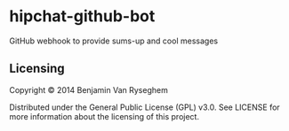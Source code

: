 # hipchat-github-bot

GitHub webhook to provide sums-up and cool messages


## Licensing

Copyright © 2014 Benjamin Van Ryseghem

Distributed under the General Public License (GPL) v3.0. See LICENSE for more information about the licensing of this project.
